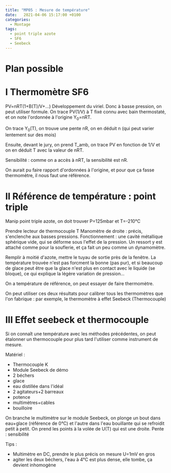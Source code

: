 ```yaml
---
title: "MP05 : Mesure de température"
date:   2021-04-06 15:17:00 +0100
categories:
  - Montage
tags:
  - point triple azote
  - SF6
  - Seebeck
---
```

# Plan possible

# I Thermomètre SF6

PV=nRT(1+B(T)/V+...) Développement du viriel. Donc à basse pression, on peut utiliser formule. On trace PV(1/V) à T fixé connu avec bain thermostaté, 
et on note l'ordonnée à l'origine Y<sub>0</sub>=nRT.

On trace Y<sub>0</sub>(T), on trouve une pente nR, on en déduit n (qui peut varier lentement sur des mois)

Ensuite, devant le jury, on prend T_amb, on trace PV en fonction de 1/V et on en déduit T avec la valeur de nRT.

Sensibilité : comme on a accès à nRT, la sensibilité est nR.

On aurait pu faire rapport d'ordonnées à l'origine, et pour que ça fasse thermomètre, il nous faut une référence.

# II Référence de température : point triple
Manip point triple azote, on doit trouver P=125mbar et T=-210°C

Prendre lecteur de thermocouple T
Manomètre de droite : précis, s'enclenche aux basses pressions. Fonctionnement : une cavité métallique sphérique vide, qui se déforme sous l'effet de la pression. Un ressort y est attaché comme pour la souflerie, et ça fait un peu comme un dynamomètre.

Remplir à moitié d'azote, mettre le tuyau de sortie près de la fenêtre. La température trouvée n'est pas forcment la bonne (pas pur), et si beaucoup de glace peut être que la glace n'est plus en contact avec le liquide (se bloque), ce qui explique la légère variation de pression...

On a température de référence, on peut essayer de faire thermomètre.

On peut utiliser ces deux résultats pour calibrer tous les thermomètres que l'on fabrique : par exemple, le thermomètre à effet Seebeck (Thermocouple)

# III Effet seebeck et thermocouple
Si on connaît une température avec les méthodes précédentes, on peut étalonner un thermocouple pour plus tard l'utiliser comme instrument de mesure.

Matériel : 
- Thermocouple K
- Module Seebeck de démo
- 2 béchers
- glace
- eau distillée dans l'idéal
- 2 agitateurs+2 barreaux
- potence
- multimètres+cables
- bouilloire

On branche le multimètre sur le module Seebeck, on plonge un bout dans eau+glace (référence de 0°C) et l'autre dans l'eau bouillante qui se refroidit petit à petit. On prend les points à la volée de U(T) qui est une droite. Pente : sensibilité

Tips : 
- Multimètre en DC, prendre le plus précis on mesure U=1mV en gros
- agiter les deux béchers, l'eau à 4°C est plus dense, elle tombe, ça devient inhomogène

